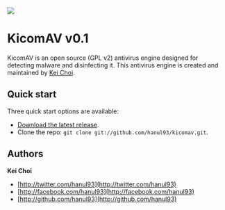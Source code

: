 <img src="https://dl.dropboxusercontent.com/u/5806441/safe_image.png">

# KicomAV v0.1

KicomAV is an open source (GPL v2) antivirus engine designed for detecting malware and disinfecting it. This antivirus engine is created and maintained by [Kei Choi](http://twitter.com/hanul93).



## Quick start

Three quick start options are available:

* [Download the latest release](https://github.com/hanul93/kicomav/archive/master.zip).
* Clone the repo: `git clone git://github.com/hanul93/kicomav.git`.


## Authors

**Kei Choi**

+ [http://twitter.com/hanul93](http://twitter.com/hanul93)
+ [http://facebook.com/hanul93](http://facebook.com/hanul93)
+ [http://github.com/hanul93](http://github.com/hanul93)
